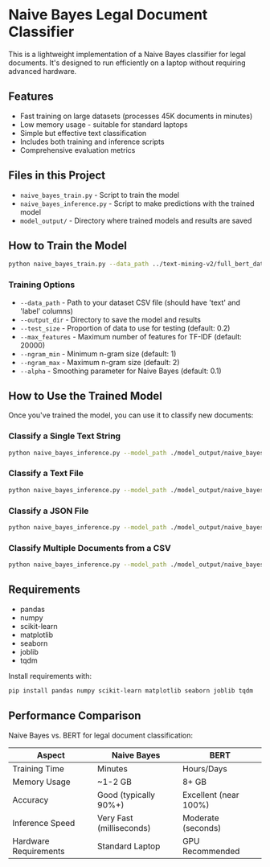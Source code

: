 # Naive Bayes Legal Document Classifier

This is a lightweight implementation of a Naive Bayes classifier for legal documents. It's designed to run efficiently on a laptop without requiring advanced hardware.

## Features

- Fast training on large datasets (processes 45K documents in minutes)
- Low memory usage - suitable for standard laptops
- Simple but effective text classification
- Includes both training and inference scripts
- Comprehensive evaluation metrics

## Files in this Project

- `naive_bayes_train.py` - Script to train the model
- `naive_bayes_inference.py` - Script to make predictions with the trained model
- `model_output/` - Directory where trained models and results are saved

## How to Train the Model

```bash
python naive_bayes_train.py --data_path ../text-mining-v2/full_bert_dataset.csv --output_dir ./model_output
```

### Training Options

- `--data_path` - Path to your dataset CSV file (should have 'text' and 'label' columns)
- `--output_dir` - Directory to save the model and results
- `--test_size` - Proportion of data to use for testing (default: 0.2)
- `--max_features` - Maximum number of features for TF-IDF (default: 20000)
- `--ngram_min` - Minimum n-gram size (default: 1)
- `--ngram_max` - Maximum n-gram size (default: 2)
- `--alpha` - Smoothing parameter for Naive Bayes (default: 0.1)

## How to Use the Trained Model

Once you've trained the model, you can use it to classify new documents:

### Classify a Single Text String

```bash
python naive_bayes_inference.py --model_path ./model_output/naive_bayes_model.joblib --text "REGULATION (EU) No 1025/2012 OF THE EUROPEAN PARLIAMENT AND OF THE COUNCIL..."
```

### Classify a Text File

```bash
python naive_bayes_inference.py --model_path ./model_output/naive_bayes_model.joblib --text_file path/to/document.txt
```

### Classify a JSON File

```bash
python naive_bayes_inference.py --model_path ./model_output/naive_bayes_model.joblib --json_file path/to/document.json
```

### Classify Multiple Documents from a CSV

```bash
python naive_bayes_inference.py --model_path ./model_output/naive_bayes_model.joblib --csv_file path/to/documents.csv --text_column text --output_path results.json
```

## Requirements

- pandas
- numpy
- scikit-learn
- matplotlib
- seaborn
- joblib
- tqdm

Install requirements with:

```bash
pip install pandas numpy scikit-learn matplotlib seaborn joblib tqdm
```

## Performance Comparison

Naive Bayes vs. BERT for legal document classification:

| Aspect | Naive Bayes | BERT |
|--------|------------|------|
| Training Time | Minutes | Hours/Days |
| Memory Usage | ~1-2 GB | 8+ GB |
| Accuracy | Good (typically 90%+) | Excellent (near 100%) |
| Inference Speed | Very Fast (milliseconds) | Moderate (seconds) |
| Hardware Requirements | Standard Laptop | GPU Recommended |
